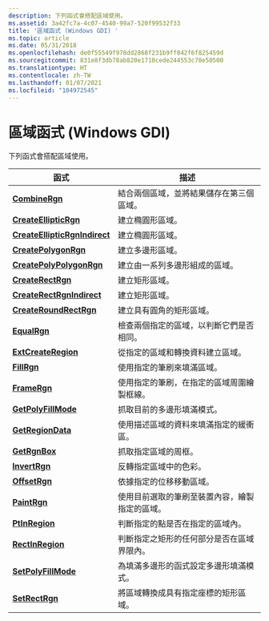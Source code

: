 ```yaml
---
description: 下列函式會搭配區域使用。
ms.assetid: 3a42fc7a-4c07-4540-99a7-520f99532f33
title: '區域函式 (Windows GDI) '
ms.topic: article
ms.date: 05/31/2018
ms.openlocfilehash: de0f55549f978dd2868f231b9ff042f6f825459d
ms.sourcegitcommit: 831e8f3db78ab820e1710cede244553c70e50500
ms.translationtype: HT
ms.contentlocale: zh-TW
ms.lasthandoff: 01/07/2021
ms.locfileid: "104972545"
---
```

# <a name="region-functions-windows-gdi"></a>區域函式 (Windows GDI) 

下列函式會搭配區域使用。



| 函式                                                       | 描述                                                                                  |
|----------------------------------------------------------------|----------------------------------------------------------------------------------------------|
| [**CombineRgn**](/windows/desktop/api/Wingdi/nf-wingdi-combinergn)                               | 結合兩個區域，並將結果儲存在第三個區域。                                |
| [**CreateEllipticRgn**](/windows/desktop/api/Wingdi/nf-wingdi-createellipticrgn)                 | 建立橢圓形區域。                                                                |
| [**CreateEllipticRgnIndirect**](/windows/desktop/api/Wingdi/nf-wingdi-createellipticrgnindirect) | 建立橢圓形區域。                                                                |
| [**CreatePolygonRgn**](/windows/desktop/api/Wingdi/nf-wingdi-createpolygonrgn)                   | 建立多邊形區域。                                                                  |
| [**CreatePolyPolygonRgn**](/windows/desktop/api/Wingdi/nf-wingdi-createpolypolygonrgn)           | 建立由一系列多邊形組成的區域。                                         |
| [**CreateRectRgn**](/windows/desktop/api/Wingdi/nf-wingdi-createrectrgn)                         | 建立矩形區域。                                                                |
| [**CreateRectRgnIndirect**](/windows/desktop/api/Wingdi/nf-wingdi-createrectrgnindirect)         | 建立矩形區域。                                                                |
| [**CreateRoundRectRgn**](/windows/desktop/api/Wingdi/nf-wingdi-createroundrectrgn)               | 建立具有圓角的矩形區域。                                           |
| [**EqualRgn**](/windows/desktop/api/Wingdi/nf-wingdi-equalrgn)                                   | 檢查兩個指定的區域，以判斷它們是否相同。                    |
| [**ExtCreateRegion**](/windows/desktop/api/Wingdi/nf-wingdi-extcreateregion)                     | 從指定的區域和轉換資料建立區域。                          |
| [**FillRgn**](/windows/desktop/api/Wingdi/nf-wingdi-fillrgn)                                     | 使用指定的筆刷來填滿區域。                                                 |
| [**FrameRgn**](/windows/desktop/api/Wingdi/nf-wingdi-framergn)                                   | 使用指定的筆刷，在指定的區域周圍繪製框線。                     |
| [**GetPolyFillMode**](/windows/desktop/api/Wingdi/nf-wingdi-getpolyfillmode)                     | 抓取目前的多邊形填滿模式。                                                     |
| [**GetRegionData**](/windows/desktop/api/Wingdi/nf-wingdi-getregiondata)                         | 使用描述區域的資料來填滿指定的緩衝區。                                    |
| [**GetRgnBox**](/windows/desktop/api/Wingdi/nf-wingdi-getrgnbox)                                 | 抓取指定區域的周框。                                    |
| [**InvertRgn**](/windows/desktop/api/Wingdi/nf-wingdi-invertrgn)                                 | 反轉指定區域中的色彩。                                                  |
| [**OffsetRgn**](/windows/desktop/api/Wingdi/nf-wingdi-offsetrgn)                                 | 依據指定的位移移動區域。                                                     |
| [**PaintRgn**](/windows/desktop/api/Wingdi/nf-wingdi-paintrgn)                                   | 使用目前選取的筆刷至裝置內容，繪製指定的區域。   |
| [**PtInRegion**](/windows/desktop/api/Wingdi/nf-wingdi-ptinregion)                               | 判斷指定的點是否在指定的區域內。                       |
| [**RectInRegion**](/windows/desktop/api/Wingdi/nf-wingdi-rectinregion)                           | 判斷指定之矩形的任何部分是否在區域界限內。 |
| [**SetPolyFillMode**](/windows/desktop/api/Wingdi/nf-wingdi-setpolyfillmode)                     | 為填滿多邊形的函式設定多邊形填滿模式。                                 |
| [**SetRectRgn**](/windows/desktop/api/Wingdi/nf-wingdi-setrectrgn)                               | 將區域轉換成具有指定座標的矩形區域。                  |



 

 

 



